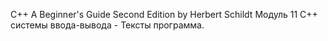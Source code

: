 C++ A Beginner's Guide Second Edition by Herbert Schildt 
Модуль 11 С++ системы ввода-вывода - Тексты программа.
